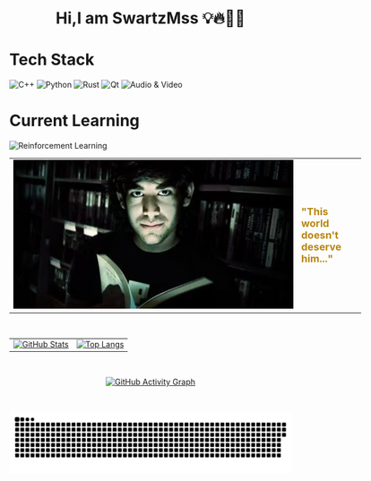 <h1 align="center">Hi,I am SwartzMss 💡🔥🚀😎</h1>

# Tech Stack
![C++](https://img.shields.io/badge/C++-%2300599C.svg?style=for-the-badge&logo=c%2B%2B&logoColor=white)
![Python](https://img.shields.io/badge/Python-3776AB.svg?style=for-the-badge&logo=python&logoColor=white)
![Rust](https://img.shields.io/badge/Rust-000000.svg?style=for-the-badge&logo=rust&logoColor=white)
![Qt](https://img.shields.io/badge/Qt-41CD52.svg?style=for-the-badge&logo=qt&logoColor=white)
![Audio & Video](https://img.shields.io/badge/Audio%20%26%20Video-FF69B4.svg?style=for-the-badge)

# Current Learning
![Reinforcement Learning](https://img.shields.io/badge/Reinforcement_Learning-FF4500.svg?style=for-the-badge)


<table align="center" style="width:650px; table-layout: fixed;">
  <tr>
    <td valign="middle" style="width:500px;">
      <img src="images/aaron_2.jpg" alt="swartzAaron" width="550" />
    </td>
  <td valign="middle" style="width:100px;">
    <p style="font-size:18px;">
      <strong><font color="#B8860B">"This world doesn't deserve him..."</font></strong>
    </p>
  </td>
  </tr>
</table>

<br />

<!-- GitHub Stats 和 Top Langs 卡片 -->
<table align="center" style="width:500px;">
  <tr>
    <td>
    <a href="https://github.com/anuraghazra/github-readme-stats">
      <img src="https://github-readme-stats.vercel.app/api?username=SwartzMss&show_icons=true&theme=radical" alt="GitHub Stats" />
    </a>
    </td>
    <td>
      <a href="https://github.com/anuraghazra/github-readme-stats">
        <img src="https://github-readme-stats.vercel.app/api/top-langs/?username=SwartzMss&layout=compact&custom_title=%20Used%20Languages&langs_count=4&theme=radical" alt="Top Langs" />
      </a>
    </td>
  </tr>
</table>

<br />

<!-- GitHub Activity Graph -->
<p align="center">
  <a href="https://github.com/anuraghazra/github-readme-activity-graph">
    <img src="https://github-readme-activity-graph.vercel.app/graph?username=SwartzMss&area=true&hide_border=true&theme=dracula" alt="GitHub Activity Graph" width="800" />
  </a>
</p>

<br />

<!-- Contribution Grid Snake Animation -->
<p align="center">
  <picture>
    <source media="(prefers-color-scheme: dark)" srcset="https://raw.githubusercontent.com/Fankouzu/Fankouzu/output/github-contribution-grid-snake-dark.svg">
    <source media="(prefers-color-scheme: light)" srcset="https://raw.githubusercontent.com/Fankouzu/Fankouzu/output/github-contribution-grid-snake.svg">
    <img alt="GitHub Contribution Grid Snake Animation" src="https://raw.githubusercontent.com/Fankouzu/Fankouzu/output/github-contribution-grid-snake.svg"  width="850">
  </picture>
</p>
